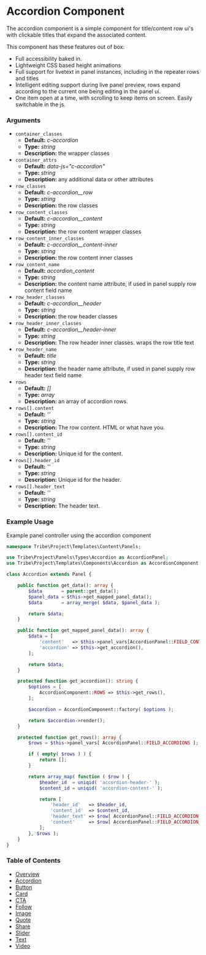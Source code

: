 #  Accordion Component

The accordion component is a simple component for title/content row ui's with clickable titles that expand the associated content.  

This component has these features out of box:  

* Full accessibility baked in.
* Lightweight CSS based height animations
* Full support for livetext in panel instances, including in the repeater rows and titles
* Intelligent editing support during live panel preview, rows expand according to the current one being editing in the panel ui.
* One item open at a time, with scrolling to keep items on screen. Easily switchable in the js.

### Arguments

* `container_classes` 
  * **Default:** _c-accordion_ 
  * **Type:** _string_ 
  * **Description:** the wrapper classes
* `container_attrs` 
  * **Default:** _data-js="c-accordion"_ 
  * **Type:** _string_ 
  * **Description:** any additional data or other attributes
* `row_classes` 
  * **Default:** _c-accordion__row_
  * **Type:** _string_ 
  * **Description:** the row classes
* `row_content_classes` 
  * **Default:** _c-accordion__content_ 
  * **Type:** _string_ 
  * **Description:** the row content wrapper classes
* `row_content_inner_classes` 
  * **Default:** _c-accordion__content-inner_ 
  * **Type:** _string_ 
  * **Description:** the row content inner classes
* `row_content_name` 
  * **Default:** _accordion_content_ 
  * **Type:** _string_ 
  * **Description:** the content name attribute, if used in panel supply row content field name
* `row_header_classes` 
  * **Default:** _c-accordion__header_ 
  * **Type:** _string_ 
  * **Description:** the row header classes
* `row_header_inner_classes` 
  * **Default:** _c-accordion__header-inner_ 
  * **Type:** _string_ 
  * **Description:** The row header inner classes. wraps the row title text
* `row_header_name` 
  * **Default:** _title_ 
  * **Type:** _string_ 
  * **Description:** the header name attribute, if used in panel supply row header text field name
* `rows` 
  * **Default:** _[]_ 
  * **Type:** _array_ 
  * **Description:** an array of accordion rows.
* `rows[].content` 
  * **Default:** _''_ 
  * **Type:** _string_ 
  * **Description:** The row content. HTML or what have you.
* `rows[].content_id` 
  * **Default:** _''_ 
  * **Type:** _string_ 
  * **Description:** Unique id for the content.
* `rows[].header_id`
  * **Default:** _''_ 
  * **Type:** _string_ 
  * **Description:** Unique id for the header.
* `rows[].header_text` 
  * **Default:** _''_ 
  * **Type:** _string_ 
  * **Description:** The header text.

### Example Usage

Example panel controller using the accordion component

```php
namespace Tribe\Project\Templates\Content\Panels;

use Tribe\Project\Panels\Types\Accordion as AccordionPanel;
use Tribe\Project\Templates\Components\Accordion as AccordionComponent;

class Accordion extends Panel {

	public function get_data(): array {
		$data       = parent::get_data();
		$panel_data = $this->get_mapped_panel_data();
		$data       = array_merge( $data, $panel_data );

		return $data;
	}

	public function get_mapped_panel_data(): array {
		$data = [
			'content'   => $this->panel_vars[AccordionPanel::FIELD_CONTENT],
			'accordion' => $this->get_accordion(),
		];

		return $data;
	}

	protected function get_accordion(): string {
		$options = [
			AccordionComponent::ROWS => $this->get_rows(),
		];

		$accordion = AccordionComponent::factory( $options );

		return $accordion->render();
	}

	protected function get_rows(): array {
		$rows = $this->panel_vars[ AccordionPanel::FIELD_ACCORDIONS ];

		if ( empty( $rows ) ) {
			return [];
		}

		return array_map( function ( $row ) {
			$header_id  = uniqid( 'accordion-header-' );
			$content_id = uniqid( 'accordion-content-' );

			return [
				'header_id'   => $header_id,
				'content_id'  => $content_id,
				'header_text' => $row[ AccordionPanel::FIELD_ACCORDION_TITLE ],
				'content'     => $row[ AccordionPanel::FIELD_ACCORDION_CONTENT ],
			];
		}, $rows );
	}
}

```

### Table of Contents

* [Overview](/docs/theme/components/README.md)
* [Accordion](/docs/theme/components/accordion.md)
* [Button](/docs/theme/components/button.md)
* [Card](/docs/theme/components/card.md)
* [CTA](/docs/theme/components/cta.md)
* [Follow](/docs/theme/components/follow.md)
* [Image](/docs/theme/components/image.md)
* [Quote](/docs/theme/components/quote.md)
* [Share](/docs/theme/components/share.md)
* [Slider](/docs/theme/components/slider.md)
* [Text](/docs/theme/components/text.md)
* [Video](/docs/theme/components/video.md)
